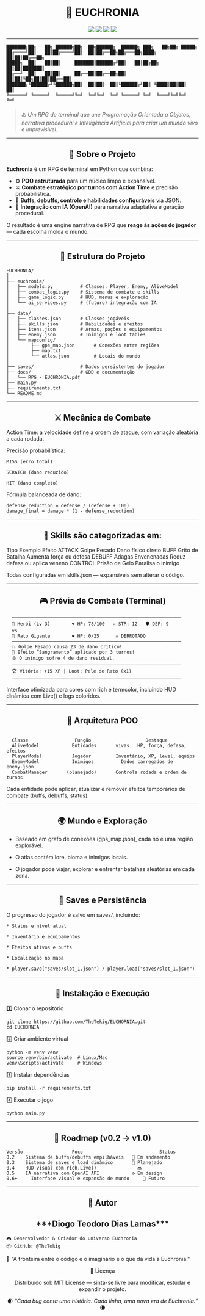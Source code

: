 <h1 align="center">🧭 EUCHRONIA</h1>

<p align="center">
  <img src="https://img.shields.io/badge/Python-3.11%2B-blue?logo=python">
  <img src="https://img.shields.io/badge/Status-Em%20Desenvolvimento-yellow">
  <img src="https://img.shields.io/badge/License-MIT-green">
  <img src="https://img.shields.io/badge/OpenAI-Integrated-orange">
</p>

---

  
```
███████╗██╗   ██╗ ██████╗██╗  ██╗██████╗  ██████╗ ███╗   ██╗██╗ █████╗
██╔════╝██║   ██║██╔════╝██║  ██║██╔══██╗██╔═══██╗████╗  ██║██║██╔══██╗
█████╗  ██║   ██║██║     ███████║██████╔╝██║   ██║██╔██╗ ██║██║███████║
██╔══╝  ██║   ██║██║     ██╔══██║██╔══██╗██║   ██║██║╚██╗██║██║██╔══██║
███████╗╚██████╔╝╚██████╗██║  ██║██║  ██║╚██████╔╝██║ ╚████║██║██║  ██║
╚══════╝ ╚═════╝  ╚═════╝╚═╝  ╚═╝╚═╝  ╚═╝ ╚═════╝ ╚═╝  ╚═══╝╚═╝╚═╝  ╚═╝
```



> 🜏 *Um RPG de terminal que une Programação Orientada a Objetos, narrativa procedural e Inteligência Artificial para criar um mundo vivo e imprevisível.*

---

<h2 align="center"> 📜 Sobre o Projeto </h2>


**Euchronia** é um RPG de terminal em Python que combina:
- ⚙️ **POO estruturada** para um núcleo limpo e expansível.  
- ⚔️ **Combate estratégico por turnos com Action Time** e precisão probabilística.  
- 💎 **Buffs, debuffs, controle e habilidades configuráveis** via JSON.  
- 🧠 **Integração com IA (OpenAI)** para narrativa adaptativa e geração procedural.  

O resultado é uma engine narrativa de RPG que **reage às ações do jogador** — cada escolha molda o mundo.

---

<h2 align="center"> 🧱 Estrutura do Projeto </h2>

    EUCHRONIA/
    │
    ├── euchronia/
    │   ├── models.py          # Classes: Player, Enemy, AliveModel
    │   ├── combat_logic.py    # Sistema de combate e skills
    │   ├── game_logic.py      # HUD, menus e exploração
    │   └── ai_services.py     # (futuro) integração com IA
    │
    ├── data/
    │   ├── classes.json       # Classes jogáveis
    │   ├── skills.json        # Habilidades e efeitos
    │   ├── itens.json         # Armas, poções e equipamentos
    │   ├── enemy.json         # Inimigos e loot tables
    │   └── mapconfig/ 
    │        ├── gps_map.json       # Conexões entre regiões
    │        ├── map.txt
    │        └── atlas.json         # Locais do mundo
    │
    ├── saves/                 # Dados persistentes do jogador
    ├── docs/                  # GDD e documentação
    │   └── RPG - EUCHRONIA.pdf
    ├── main.py
    ├── requirements.txt
    └── README.md   

---

<h2 align="center"> ⚔️ Mecânica de Combate </h2>
Action Time: a velocidade define a ordem de ataque, com variação aleatória a cada rodada.

Precisão probabilística:

    MISS (erro total)
        
    SCRATCH (dano reduzido)
        
    HIT (dano completo)

Fórmula balanceada de dano:

    defense_reduction = defense / (defense + 100)
    damage_final = damage * (1 - defense_reduction)

---

<h2 align="center"> 🧩 Skills são categorizadas em: </h2>

  Tipo	Exemplo	Efeito
  ATTACK	Golpe Pesado	Dano físico direto
  BUFF	Grito de Batalha	Aumenta força ou defesa
  DEBUFF	Adagas Envenenadas	Reduz defesa ou aplica veneno
  CONTROL	Prisão de Gelo	Paralisa o inimigo

Todas configuradas em skills.json — expansíveis sem alterar o código.
 
 ---
 
<h2 align="center"> 🎮 Prévia de Combate (Terminal) </h2>

```
  ──────────────────────────────────────────────────────────────
  👤 Herói (Lv 3)        ❤️ HP: 78/100   ⚔️ STR: 12   🛡 DEF: 9
  vs
  🐀 Rato Gigante        ❤️ HP: 0/25      ☠️ DERROTADO
  ──────────────────────────────────────────────────────────────
  💥 Golpe Pesado causa 23 de dano crítico!
  🧪 Efeito “Sangramento” aplicado por 3 turnos!
  🩸 O inimigo sofre 4 de dano residual.
  ──────────────────────────────────────────────────────────────
  🏆 Vitória! +15 XP | Loot: Pele de Rato (x1)
  ──────────────────────────────────────────────────────────────
```

Interface otimizada para cores com rich e termcolor, incluindo HUD dinâmica com Live() e logs coloridos.

---

<h2 align="center"> 🧠 Arquitetura POO </h2>

```

  Classe	             Função	                   Destaque
  AliveModel	        Entidades       vivas	HP, força, defesa, efeitos
  PlayerModel	        Jogador	        Inventário, XP, level, equips
  EnemyModel	        Inimigos	      Dados carregados de enemy.json
  CombatManager	      (planejado)	    Controla rodada e ordem de turnos

```

Cada entidade pode aplicar, atualizar e remover efeitos temporários de combate (buffs, debuffs, status).

---

<h2 align="center"> 🌍 Mundo e Exploração </h2>

* Baseado em grafo de conexões (gps_map.json), cada nó é uma região explorável.

* O atlas contém lore, bioma e inimigos locais.

* O jogador pode viajar, explorar e enfrentar batalhas aleatórias em cada zona.

---

<h2 align="center"> 💾 Saves e Persistência </h2>

O progresso do jogador é salvo em saves/, incluindo:

    * Status e nível atual
    
    * Inventário e equipamentos
    
    * Efeitos ativos e buffs
    
    * Localização no mapa
    
    * player.save("saves/slot_1.json") / player.load("saves/slot_1.json")

---

<h2 align="center"> 🚀 Instalação e Execução </h2>

1️⃣ Clonar o repositório

    git clone https://github.com/TheTekig/EUCHORNIA.git
    cd EUCHORNIA
    
2️⃣ Criar ambiente virtual

    python -m venv venv
    source venv/bin/activate  # Linux/Mac
    venv\Scripts\activate     # Windows
    
3️⃣ Instalar dependências

    pip install -r requirements.txt
    
4️⃣ Executar o jogo

    python main.py

---

<h2 align="center"> 🧩 Roadmap (v0.2 → v1.0) </h2>

    Versão	                Foco	                        Status
    0.2	   Sistema de buffs/debuffs empilháveis	  🧩 Em andamento
    0.3	   Sistema de saves e load dinâmico	      🔄 Planejado
    0.4	   HUD visual com rich.Live()	            🔜
    0.5	   IA narrativa com OpenAI API	          ⚙️ Em design
    0.6+	 Interface visual e expansão de mundo	  🌌 Futuro

---

<h2 align="center"> 🧙 Autor </h2>

<h2 align="center"> ***Diogo Teodoro Dias Lamas*** </h2>

    🎮 Desenvolvedor & Criador do universo Euchronia
    📦 GitHub: @TheTekig
    
💬 “A fronteira entre o código e o imaginário é o que dá vida a Euchronia.”

<p align="center"> 📜 Licença </p>
<p align="center"> Distribuído sob MIT License — sinta-se livre para modificar, estudar e expandir o projeto.</p>

<p align="center"> 🌒 <i>“Cada bug conta uma história. Cada linha, uma nova era de Euchronia.”</i> 🌘 </p> 
